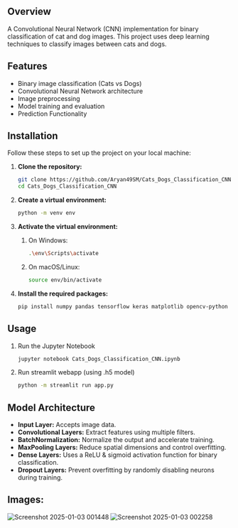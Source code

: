 ## Overview
A Convolutional Neural Network (CNN) implementation for binary classification of cat and dog images. This project uses deep learning techniques to classify images between cats and dogs.

## Features
* Binary image classification (Cats vs Dogs)
* Convolutional Neural Network architecture
* Image preprocessing
* Model training and evaluation
* Prediction Functionality

## Installation
Follow these steps to set up the project on your local machine:

1. **Clone the repository:**
   
   ```bash
   git clone https://github.com/Aryan49SM/Cats_Dogs_Classification_CNN.git
   cd Cats_Dogs_Classification_CNN
   
3. **Create a virtual environment:**
   ```bash
   python -m venv env
   
5. **Activate the virtual environment:**
   
   1. On Windows:
      
      ```bash
      .\env\Scripts\activate
      
    3. On macOS/Linux:
       ```bash
       source env/bin/activate
       
7. **Install the required packages:**
   
   ```bash
   pip install numpy pandas tensorflow keras matplotlib opencv-python Pillow scikit-learn

## Usage

1. Run the Jupyter Notebook
   
    ```bash
    jupyter notebook Cats_Dogs_Classification_CNN.ipynb
    ```

2. Run streamlit webapp (using .h5 model)
   
   ```bash
   python -m streamlit run app.py
   ```

## Model Architecture
* **Input Layer:** Accepts image data.
* **Convolutional Layers:** Extract features using multiple filters.
* **BatchNormalization:** Normalize the output and accelerate training.
* **MaxPooling Layers:** Reduce spatial dimensions and control overfitting.
* **Dense Layers:** Uses a ReLU & sigmoid activation function for binary classification.
* **Dropout Layers:** Prevent overfitting by randomly disabling neurons during training.

## Images:
![Screenshot 2025-01-03 001448](https://github.com/user-attachments/assets/71e8c051-1ee6-44cb-be0f-3aeca5107e83)
![Screenshot 2025-01-03 002258](https://github.com/user-attachments/assets/4258235d-0ee8-415c-b811-9827d58b69d6)

    
